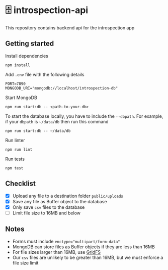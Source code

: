 # 🗄 introspection-api

This repository contains backend api for the introspection app

## Getting started

Install dependencies

```
npm install
```

Add `.env` file with the following details

```
PORT=7890
MONGODB_URI="mongodb://localhost/introspection-db"
```

Start MongoDB

```
npm run start:db -- <path-to-your-db>
```

To start the database locally, you have to include the `--dbpath`. For example, if your `dbpath` is  `~/data/db` then run this command

```
npm run start:db -- ~/data/db
```

Run linter

```
npm run lint
```

Run tests

```
npm test
```

## Checklist

- [x] Upload any file to a destination folder `public/uploads`
- [x] Save any file as Buffer object to the database
- [x] Only save `csv` files to the database
- [ ] Limit file size to 16MB and below

## Notes

- Forms must include `enctype="multipart/form-data"`
- MongoDB can store files as Buffer objects if they are less than 16MB
- For file sizes larger than 16MB, use [GridFS](https://docs.mongodb.com/manual/core/gridfs/)
- Our `csv` files are unlikely to be greater than 16MB, but we must enforce a file size limit